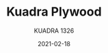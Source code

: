 ---
designer: "Pedrali R&D"
description: "A%20very%20simple%20and%20iconic%20sheel%20and%20an%20innovative%20curved%20backrest%20make%20Kuadra%20collection%20comfortable%20and%20versatile.%20Barstool%20with%20oak%20veneered%20plywood%20shell%20and%20square%20section%20steel%20tube%20frame%2020x20%20mm.%20Seat%20height%20800%20mm."
image_primary: "img/Kuadra_1326_01_zoom.jpg"
image_secondary: "img/Kuadra_1326_02_zoom.jpg"
manufacturer: "Pedrali"
href: "https://www.pedrali.it/en/products/catalog/Stool-KUADRA-1326/"
subtitle: "KUADRA 1326"
tags: 
  - "Pedrali"
  - "stools"
title: "Kuadra Plywood"
category: "stools"
slug: "/manufacturers/pedrali/stools/pedrali-r-d-kuadra-plywood"
date: "2021-02-18"
---